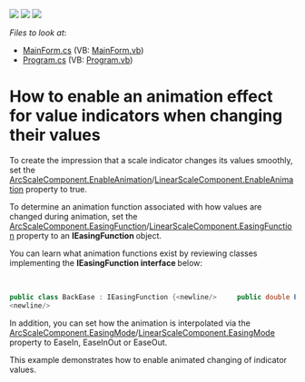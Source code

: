 <!-- default badges list -->
![](https://img.shields.io/endpoint?url=https://codecentral.devexpress.com/api/v1/VersionRange/128623808/13.1.4%2B)
[![](https://img.shields.io/badge/Open_in_DevExpress_Support_Center-FF7200?style=flat-square&logo=DevExpress&logoColor=white)](https://supportcenter.devexpress.com/ticket/details/E3894)
[![](https://img.shields.io/badge/📖_How_to_use_DevExpress_Examples-e9f6fc?style=flat-square)](https://docs.devexpress.com/GeneralInformation/403183)
<!-- default badges end -->
<!-- default file list -->
*Files to look at*:

* [MainForm.cs](./CS/WindowsApplication3/MainForm.cs) (VB: [MainForm.vb](./VB/WindowsApplication3/MainForm.vb))
* [Program.cs](./CS/WindowsApplication3/Program.cs) (VB: [Program.vb](./VB/WindowsApplication3/Program.vb))
<!-- default file list end -->
# How to enable an animation effect for value indicators when changing their values


<p>To create the impression that a scale indicator changes its values smoothly, set the <a href="http://documentation.devexpress.com/#WindowsForms/DevExpressXtraGaugesWinGaugesCircularArcScaleComponent_EnableAnimationtopic"><u>ArcScaleComponent.EnableAnimation</u></a>/<a href="http://documentation.devexpress.com/#WindowsForms/DevExpressXtraGaugesWinGaugesLinearLinearScaleComponent_EnableAnimationtopic"><u>LinearScaleComponent.EnableAnimation</u></a> property to true. </p><p>To determine an animation function associated with how values are changed during animation, set the <a href="http://documentation.devexpress.com/#WindowsForms/DevExpressXtraGaugesWinGaugesCircularArcScaleComponent_EasingFunctiontopic"><u>ArcScaleComponent.EasingFunction</u></a>/<a href="http://documentation.devexpress.com/#WindowsForms/DevExpressXtraGaugesWinGaugesLinearLinearScaleComponent_EasingFunctiontopic"><u>LinearScaleComponent.EasingFunction</u></a> property to an <strong>IEasingFunction</strong><strong> </strong>object. </p><p>You can learn what animation functions exist by reviewing classes implementing the <strong>IEasingFunction</strong><strong> interface </strong>below:</p><p>     

```cs
public class BackEase : IEasingFunction {<newline/>		public double Ease(double normalizedTime) {<newline/>			double amplitude = 0.3;<newline/>			return (Math.Pow(normalizedTime, 3.0) - ((normalizedTime * amplitude) * Math.Sin(3.14 * normalizedTime)));<newline/>		}<newline/>	}<newline/>	public class ElasticEase : IEasingFunction {<newline/>		public double Ease(double normalizedTime) {<newline/>			double shift = (Math.Exp(6 * normalizedTime) - 1.0) / (Math.Exp(6) - 1.0);<newline/>			return (shift * Math.Sin(((6.28 * 3) + 1.57) * normalizedTime));<newline/>		}<newline/>	}<newline/>	public class BounceEase : IEasingFunction {<newline/>		public double Ease(double normalizedTime) {<newline/>			double bounce = 3;<newline/>			double degreeBounce = Math.Floor(Math.Log((-(normalizedTime * 26.5) * ( -2)) + 1.0, bounce));<newline/>			double correctionFactorNumerator = (1.0 - Math.Pow(bounce, degreeBounce)) / (-53);<newline/>			double correctionFactorDenominator = (1.0 - Math.Pow(bounce, degreeBounce + 1)) / (-53);<newline/>			double denominatorResult = -Math.Pow(bounce, degreeBounce) / (-53);<newline/>			return (((-Math.Pow(1.0 / bounce, 3 - degreeBounce) / (Math.Pow(denominatorResult,2))) * (normalizedTime - correctionFactorDenominator)) * (normalizedTime - correctionFactorNumerator));<newline/>		}<newline/>	}<newline/>	public class PowerEase : IEasingFunction {<newline/>		protected int degree;<newline/>		public PowerEase(int newDegree) {<newline/>			degree = newDegree;<newline/>		}<newline/>		public virtual double Ease(double normalizedTime) {<newline/>			double result = normalizedTime;<newline/>			for(int i = 1; i < degree; i++) {<newline/>				result *= normalizedTime;<newline/>			}<newline/>			return result;<newline/>		}<newline/>	}<newline/>	public class CubicEase : PowerEase {<newline/>		public CubicEase()<newline/>			: base(3) {<newline/>		}<newline/>	}<newline/>	public class QuadraticEase : PowerEase {<newline/>		public QuadraticEase()<newline/>			: base(2) {<newline/>		}<newline/>	}<newline/>	public class QuinticEase : PowerEase {<newline/>		public QuinticEase()<newline/>			: base(4) {<newline/>		}<newline/>	}<newline/>	public class SineEase : IEasingFunction {<newline/>		public double Ease(double normalizedTime) {<newline/>			return (1.0 - Math.Sin(1.57 * (1.0 - normalizedTime)));<newline/>		}<newline/>	}<newline/>	public class ExponentialEase : IEasingFunction {<newline/>		public double Ease(double normalizedTime) {<newline/>			return (Math.Exp(7 * normalizedTime) - 1.0) / (Math.Exp(7) - 1.0);<newline/>		}<newline/>	}<newline/>public class CircleEase : IEasingFunction {<newline/>		public double Ease(double normalizedTime) {<newline/>			return (1.0 - Math.Sqrt(1.0 - (normalizedTime * normalizedTime)));<newline/>		}<newline/>	}<newline/>
<newline/>
```

In addition, you can set how the animation is interpolated via the <a href="http://documentation.devexpress.com/#WindowsForms/DevExpressXtraGaugesWinGaugesCircularArcScaleComponent_EasingModetopic"><u>ArcScaleComponent.EasingMode</u></a>/<a href="http://documentation.devexpress.com/#WindowsForms/DevExpressXtraGaugesWinGaugesLinearLinearScaleComponent_EasingModetopic"><u>LinearScaleComponent.EasingMode</u></a> property to EaseIn, EaseInOut or EaseOut. </p><p>This example demonstrates how to enable animated changing of indicator values. </p><p> </p>

<br/>


